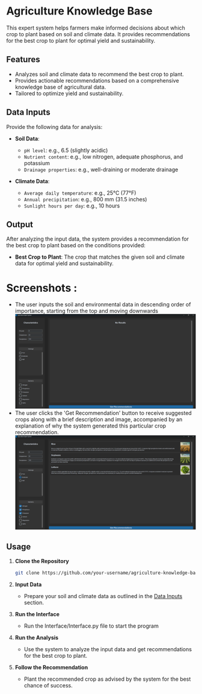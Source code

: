 # Agriculture Knowledge Base

This expert system helps farmers make informed decisions about which crop to plant based on soil and climate data. It provides recommendations for the best crop to plant for optimal yield and sustainability.

## Features

- Analyzes soil and climate data to recommend the best crop to plant.
- Provides actionable recommendations based on a comprehensive knowledge base of agricultural data.
- Tailored to optimize yield and sustainability.

## Data Inputs

Provide the following data for analysis:

- **Soil Data**:
    - `pH level`: e.g., 6.5 (slightly acidic)
    - `Nutrient content`: e.g., low nitrogen, adequate phosphorus, and potassium
    - `Drainage properties`: e.g., well-draining or moderate drainage

- **Climate Data**:
    - `Average daily temperature`: e.g., 25°C (77°F)
    - `Annual precipitation`: e.g., 800 mm (31.5 inches)
    - `Sunlight hours per day`: e.g., 10 hours

## Output

After analyzing the input data, the system provides a recommendation for the best crop to plant based on the conditions provided:

- **Best Crop to Plant**: The crop that matches the given soil and climate data for optimal yield and sustainability.
# Screenshots :
- The user inputs the soil and environmental data in descending order of importance, starting from the top and moving downwards
![Screenshot](Docs/InputImage.png)
- The user clicks the 'Get Recommendation' button to receive suggested crops along with a brief description and image, accompanied by an explanation of why the system generated this particular crop recommendation.
![Screenshot](Docs/OutputImage.png)
## Usage

1. **Clone the Repository**
    ```bash
    git clone https://github.com/your-username/agriculture-knowledge-base.git
    ```

2. **Input Data**
    - Prepare your soil and climate data as outlined in the [Data Inputs](#data-inputs) section.
3. **Run the Interface**
    - Run the Interface/Interface.py file to start the program 
4. **Run the Analysis**
    - Use the system to analyze the input data and get recommendations for the best crop to plant.

5. **Follow the Recommendation**
    - Plant the recommended crop as advised by the system for the best chance of success.

